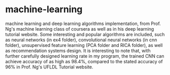 # machine-learning
machine learning and deep learning algorithms implementation, from Prof. Ng's machine learning class of coursera as well as in his  deep learning tutorial website. Some interesting and popular algorithms are included, such as neural networks (in ex4 folder), convolutional neural networks (in cnn folder), unsupervised feature learning (PCA folder and RICA folder), as well as recommendation systems design.
It is interesting to note that, with further carefully designed learning rate in my program, the trained CNN can achieve accuracy of as high as 98.4%, compared to the stated accuracy of 96%  in Prof. Ng's UFLDL Tutorial website. 
